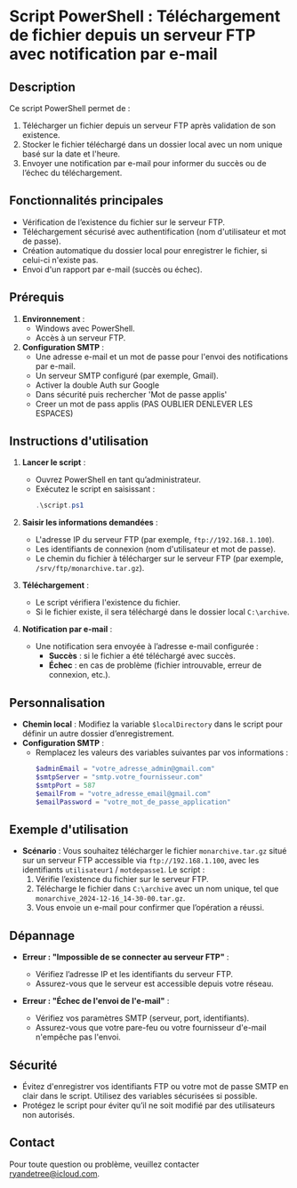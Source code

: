 # **Script PowerShell : Téléchargement de fichier depuis un serveur FTP avec notification par e-mail**

## **Description**

Ce script PowerShell permet de :
1. Télécharger un fichier depuis un serveur FTP après validation de son existence.
2. Stocker le fichier téléchargé dans un dossier local avec un nom unique basé sur la date et l'heure.
3. Envoyer une notification par e-mail pour informer du succès ou de l’échec du téléchargement.

## **Fonctionnalités principales**

- Vérification de l’existence du fichier sur le serveur FTP.
- Téléchargement sécurisé avec authentification (nom d'utilisateur et mot de passe).
- Création automatique du dossier local pour enregistrer le fichier, si celui-ci n'existe pas.
- Envoi d'un rapport par e-mail (succès ou échec).

## **Prérequis**

1. **Environnement** : 
   - Windows avec PowerShell.
   - Accès à un serveur FTP.
2. **Configuration SMTP** : 
   - Une adresse e-mail et un mot de passe pour l'envoi des notifications par e-mail.
   - Un serveur SMTP configuré (par exemple, Gmail).
   - Activer la double Auth sur Google
   - Dans sécurité puis rechercher 'Mot de passe applis'
   - Creer un mot de pass applis (PAS OUBLIER DENLEVER LES ESPACES)

## **Instructions d'utilisation**

1. **Lancer le script** :
   - Ouvrez PowerShell en tant qu’administrateur.
   - Exécutez le script en saisissant :  
     ```powershell
     .\script.ps1
     ```

2. **Saisir les informations demandées** :
   - L'adresse IP du serveur FTP (par exemple, `ftp://192.168.1.100`).
   - Les identifiants de connexion (nom d'utilisateur et mot de passe).
   - Le chemin du fichier à télécharger sur le serveur FTP (par exemple, `/srv/ftp/monarchive.tar.gz`).

3. **Téléchargement** :
   - Le script vérifiera l'existence du fichier.
   - Si le fichier existe, il sera téléchargé dans le dossier local `C:\archive`.

4. **Notification par e-mail** :
   - Une notification sera envoyée à l’adresse e-mail configurée :
     - **Succès** : si le fichier a été téléchargé avec succès.
     - **Échec** : en cas de problème (fichier introuvable, erreur de connexion, etc.).

## **Personnalisation**

- **Chemin local** : Modifiez la variable `$localDirectory` dans le script pour définir un autre dossier d’enregistrement.
- **Configuration SMTP** : 
  - Remplacez les valeurs des variables suivantes par vos informations :
    ```powershell
    $adminEmail = "votre_adresse_admin@gmail.com"
    $smtpServer = "smtp.votre_fournisseur.com"
    $smtpPort = 587
    $emailFrom = "votre_adresse_email@gmail.com"
    $emailPassword = "votre_mot_de_passe_application"
    ```

## **Exemple d'utilisation**

- **Scénario** : Vous souhaitez télécharger le fichier `monarchive.tar.gz` situé sur un serveur FTP accessible via `ftp://192.168.1.100`, avec les identifiants `utilisateur1` / `motdepasse1`. Le script :
  1. Vérifie l’existence du fichier sur le serveur FTP.
  2. Télécharge le fichier dans `C:\archive` avec un nom unique, tel que `monarchive_2024-12-16_14-30-00.tar.gz`.
  3. Vous envoie un e-mail pour confirmer que l’opération a réussi.

## **Dépannage**

- **Erreur : "Impossible de se connecter au serveur FTP"** :
  - Vérifiez l’adresse IP et les identifiants du serveur FTP.
  - Assurez-vous que le serveur est accessible depuis votre réseau.

- **Erreur : "Échec de l'envoi de l'e-mail"** :
  - Vérifiez vos paramètres SMTP (serveur, port, identifiants).
  - Assurez-vous que votre pare-feu ou votre fournisseur d'e-mail n'empêche pas l'envoi.

## **Sécurité**

- Évitez d'enregistrer vos identifiants FTP ou votre mot de passe SMTP en clair dans le script. Utilisez des variables sécurisées si possible.
- Protégez le script pour éviter qu’il ne soit modifié par des utilisateurs non autorisés.

## **Contact**

Pour toute question ou problème, veuillez contacter [ryandetree@icloud.com](mailto:ryandetree@icloud.com).
